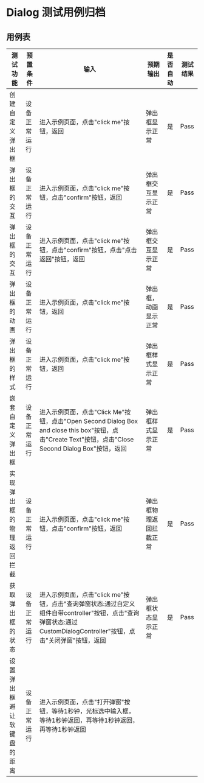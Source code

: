 # Dialog 测试用例归档

## 用例表

| 测试功能     | 预置条件       | 输入                                                                                                                       | 预期输出       | 是否自动 | 测试结果 |
|----------| -------------- |--------------------------------------------------------------------------------------------------------------------------|------------| :------- | -------- |
| 创建自定义弹出框 | 设备正常运行   | 进入示例页面，点击"click me"按钮，返回                                                                                                 | 弹出框显示正常    | 是       | Pass     |
| 弹出框的交互   | 设备正常运行   | 进入示例页面，点击"click me"按钮，点击"confirm"按钮，返回                                                                                   | 弹出框交互显示正常  | 是       | Pass     |
| 弹出框的交互 | 设备正常运行 | 进入示例页面，点击"click me"按钮，点击"confirm"按钮，点击"点击返回"按钮，返回 | 弹出框交互显示正常 | 是 | Pass |
| 弹出框的动画 | 设备正常运行 | 进入示例页面，点击"click me"按钮，返回 | 弹出框，动画显示正常 | 是 | Pass |
| 弹出框的样式 | 设备正常运行 | 进入示例页面，点击"click me"按钮，返回 | 弹出框样式显示正常 | 是 | Pass |
| 嵌套自定义弹出框 | 设备正常运行 | 进入示例页面，点击"Click Me"按钮，点击"Open Second Dialog Box and close this box"按钮，点击"Create Text"按钮，点击"Close Second Dialog Box"按钮，返回 | 弹出框样式显示正常 | 是 | Pass |
| 实现弹出框的物理返回拦截 | 设备正常运行 | 进入示例页面，点击"click me"按钮，点击"confirm"按钮，返回 | 弹出框物理返回拦截正常 | 是 | Pass |
| 获取弹出框的状态 | 设备正常运行 | 进入示例页面，点击"click me"按钮，点击"查询弹窗状态:通过自定义组件自带controller"按钮，点击"查询弹窗状态:通过CustomDialogController"按钮，点击"关闭弹窗"按钮，返回 | 弹出框状态显示正常 | 是 | Pass |
| 设置弹出框避让软键盘的距离 | 设备正常运行 | 进入示例页面，点击"打开弹窗"按钮，等待1秒钟，光标选中输入框，等待1秒钟返回，再等待1秒钟返回，再等待1秒钟返回 |